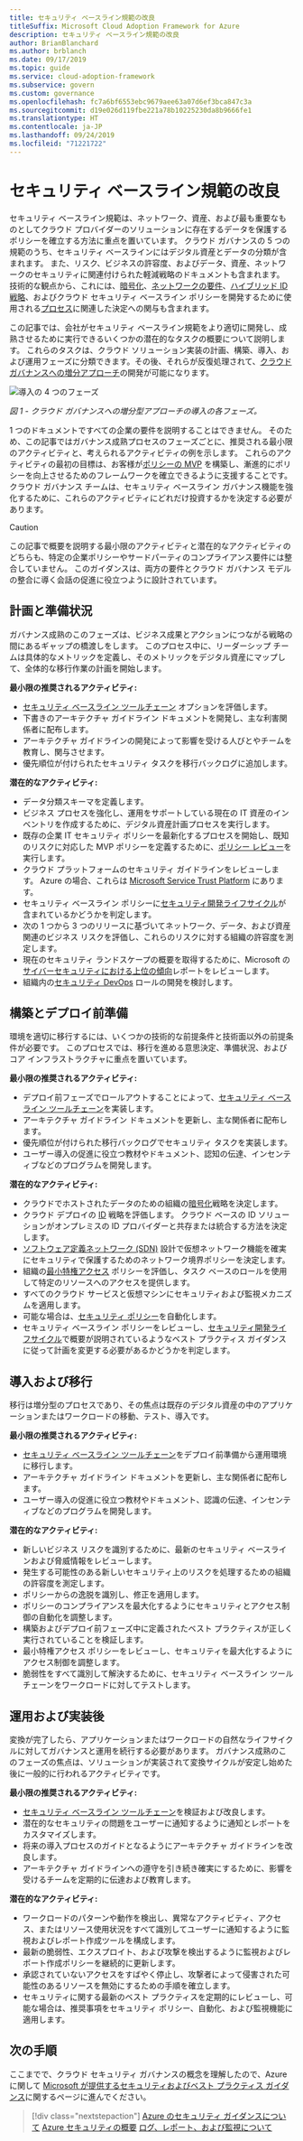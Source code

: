 ```yaml
---
title: セキュリティ ベースライン規範の改良
titleSuffix: Microsoft Cloud Adoption Framework for Azure
description: セキュリティ ベースライン規範の改良
author: BrianBlanchard
ms.author: brblanch
ms.date: 09/17/2019
ms.topic: guide
ms.service: cloud-adoption-framework
ms.subservice: govern
ms.custom: governance
ms.openlocfilehash: fc7a6bf6553ebc9679aee63a07d6ef3bca847c3a
ms.sourcegitcommit: d19e026d119fbe221a78b10225230da8b9666fe1
ms.translationtype: HT
ms.contentlocale: ja-JP
ms.lasthandoff: 09/24/2019
ms.locfileid: "71221722"
---
```

# <a name="security-baseline-discipline-improvement"></a>セキュリティ ベースライン規範の改良

セキュリティ ベースライン規範は、ネットワーク、資産、および最も重要なものとしてクラウド プロバイダーのソリューションに存在するデータを保護するポリシーを確立する方法に重点を置いています。 クラウド ガバナンスの 5 つの規範のうち、セキュリティ ベースラインにはデジタル資産とデータの分類が含まれます。 また、リスク、ビジネスの許容度、およびデータ、資産、ネットワークのセキュリティに関連付けられた軽減戦略のドキュメントも含まれます。 技術的な観点から、これには、[暗号化](../../decision-guides/encryption/index.md)、[ネットワークの要件](../../decision-guides/software-defined-network/index.md)、[ハイブリッド ID 戦略](../../decision-guides/identity/index.md)、およびクラウド セキュリティ ベースライン ポリシーを開発するために使用される[プロセス](./compliance-processes.md)に関連した決定への関与も含まれます。

この記事では、会社がセキュリティ ベースライン規範をより適切に開発し、成熟させるために実行できるいくつかの潜在的なタスクの概要について説明します。 これらのタスクは、クラウド ソリューション実装の計画、構築、導入、および運用フェーズに分類できます。その後、それらが反復処理されて、[クラウド ガバナンスへの増分アプローチ](../guides/index.md#an-incremental-approach-to-cloud-governance)の開発が可能になります。

![導入の 4 つのフェーズ](../../_images/govern/adoption-phases.png)

*図 1 - クラウド ガバナンスへの増分型アプローチの導入の各フェーズ。*

1 つのドキュメントですべての企業の要件を説明することはできません。 そのため、この記事ではガバナンス成熟プロセスのフェーズごとに、推奨される最小限のアクティビティと、考えられるアクティビティの例を示します。 これらのアクティビティの最初の目標は、お客様が[ポリシーの MVP](../guides/index.md#an-incremental-approach-to-cloud-governance) を構築し、漸進的にポリシーを向上させるためのフレームワークを確立できるように支援することです。 クラウド ガバナンス チームは、セキュリティ ベースライン ガバナンス機能を強化するために、これらのアクティビティにどれだけ投資するかを決定する必要があります。

> [!CAUTION]
> この記事で概要を説明する最小限のアクティビティと潜在的なアクティビティのどちらも、特定の企業ポリシーやサードパーティのコンプライアンス要件には整合していません。 このガイダンスは、両方の要件とクラウド ガバナンス モデルの整合に導く会話の促進に役立つように設計されています。

## <a name="planning-and-readiness"></a>計画と準備状況

ガバナンス成熟のこのフェーズは、ビジネス成果とアクションにつながる戦略の間にあるギャップの橋渡しをします。 このプロセス中に、リーダーシップ チームは具体的なメトリックを定義し、そのメトリックをデジタル資産にマップして、全体的な移行作業の計画を開始します。

**最小限の推奨されるアクティビティ:**

- [セキュリティ ベースライン ツールチェーン](./toolchain.md) オプションを評価します。
- 下書きのアーキテクチャ ガイドライン ドキュメントを開発し、主な利害関係者に配布します。
- アーキテクチャ ガイドラインの開発によって影響を受ける人びとやチームを教育し、関与させます。
- 優先順位が付けられたセキュリティ タスクを移行バックログに追加します。

**潜在的なアクティビティ:**

- データ分類スキーマを定義します。
- ビジネス プロセスを強化し、運用をサポートしている現在の IT 資産のインベントリを作成するために、デジタル資産計画プロセスを実行します。
- 既存の企業 IT セキュリティ ポリシーを最新化するプロセスを開始し、既知のリスクに対応した MVP ポリシーを定義するために、[ポリシー レビュー](../../govern/policy-compliance/cloud-policy-review.md)を実行します。
- クラウド プラットフォームのセキュリティ ガイドラインをレビューします。 Azure の場合、これらは [Microsoft Service Trust Platform](https://www.microsoft.com/trustcenter/stp/default.aspx) にあります。
- セキュリティ ベースライン ポリシーに[セキュリティ開発ライフサイクル](https://www.microsoft.com/securityengineering/sdl)が含まれているかどうかを判定します。
- 次の 1 つから 3 つのリリースに基づいてネットワーク、データ、および資産関連のビジネス リスクを評価し、これらのリスクに対する組織の許容度を測定します。
- 現在のセキュリティ ランドスケープの概要を取得するために、Microsoft の[サイバーセキュリティにおける上位の傾向](https://www.microsoft.com/security/operations/security-intelligence-report)レポートをレビューします。
- 組織内の[セキュリティ DevOps](https://www.microsoft.com/en-us/securityengineering/devsecops) ロールの開発を検討します。

<!-- "en-us" location is required for the URL above. -->

## <a name="build-and-predeployment"></a>構築とデプロイ前準備

環境を適切に移行するには、いくつかの技術的な前提条件と技術面以外の前提条件が必要です。 このプロセスでは、移行を進める意思決定、準備状況、およびコア インフラストラクチャに重点を置いています。

**最小限の推奨されるアクティビティ:**

- デプロイ前フェーズでロールアウトすることによって、[セキュリティ ベースライン ツールチェーン](./toolchain.md)を実装します。
- アーキテクチャ ガイドライン ドキュメントを更新し、主な関係者に配布します。
- 優先順位が付けられた移行バックログでセキュリティ タスクを実装します。
- ユーザー導入の促進に役立つ教材やドキュメント、認知の伝達、インセンティブなどのプログラムを開発します。

**潜在的なアクティビティ:**

- クラウドでホストされたデータのための組織の[暗号化](../../decision-guides/encryption/index.md)戦略を決定します。
- クラウド デプロイの [ID](../../decision-guides/identity/index.md) 戦略を評価します。 クラウド ベースの ID ソリューションがオンプレミスの ID プロバイダーと共存または統合する方法を決定します。
- [ソフトウェア定義ネットワーク (SDN)](../../decision-guides/software-defined-network/index.md) 設計で仮想ネットワーク機能を確実にセキュリティで保護するためのネットワーク境界ポリシーを決定します。
- 組織の[最小特権アクセス](https://docs.microsoft.com/azure/active-directory/users-groups-roles/roles-delegate-by-task) ポリシーを評価し、タスク ベースのロールを使用して特定のリソースへのアクセスを提供します。
- すべてのクラウド サービスと仮想マシンにセキュリティおよび監視メカニズムを適用します。
- 可能な場合は、[セキュリティ ポリシー](../../decision-guides/policy-enforcement/index.md)を自動化します。
- セキュリティ ベースライン ポリシーをレビューし、[セキュリティ開発ライフサイクル](https://www.microsoft.com/securityengineering/sdl)で概要が説明されているようなベスト プラクティス ガイダンスに従って計画を変更する必要があるかどうかを判定します。

## <a name="adopt-and-migrate"></a>導入および移行

移行は増分型のプロセスであり、その焦点は既存のデジタル資産の中のアプリケーションまたはワークロードの移動、テスト、導入です。

**最小限の推奨されるアクティビティ:**

- [セキュリティ ベースライン ツールチェーン](./toolchain.md)をデプロイ前準備から運用環境に移行します。
- アーキテクチャ ガイドライン ドキュメントを更新し、主な関係者に配布します。
- ユーザー導入の促進に役立つ教材やドキュメント、認識の伝達、インセンティブなどのプログラムを開発します。

**潜在的なアクティビティ:**

- 新しいビジネス リスクを識別するために、最新のセキュリティ ベースラインおよび脅威情報をレビューします。
- 発生する可能性のある新しいセキュリティ上のリスクを処理するための組織の許容度を測定します。
- ポリシーからの逸脱を識別し、修正を適用します。
- ポリシーのコンプライアンスを最大化するようにセキュリティとアクセス制御の自動化を調整します。
- 構築およびデプロイ前フェーズ中に定義されたベスト プラクティスが正しく実行されていることを検証します。
- 最小特権アクセス ポリシーをレビューし、セキュリティを最大化するようにアクセス制御を調整します。
- 脆弱性をすべて識別して解決するために、セキュリティ ベースライン ツールチェーンをワークロードに対してテストします。

## <a name="operate-and-post-implementation"></a>運用および実装後

変換が完了したら、アプリケーションまたはワークロードの自然なライフサイクルに対してガバナンスと運用を続行する必要があります。 ガバナンス成熟のこのフェーズの焦点は、ソリューションが実装されて変換サイクルが安定し始めた後に一般的に行われるアクティビティです。

**最小限の推奨されるアクティビティ:**

- [セキュリティ ベースライン ツールチェーン](./toolchain.md)を検証および改良します。
- 潜在的なセキュリティの問題をユーザーに通知するように通知とレポートをカスタマイズします。
- 将来の導入プロセスのガイドとなるようにアーキテクチャ ガイドラインを改良します。
- アーキテクチャ ガイドラインへの遵守を引き続き確実にするために、影響を受けるチームを定期的に伝達および教育します。

**潜在的なアクティビティ:**

- ワークロードのパターンや動作を検出し、異常なアクティビティ、アクセス、またはリソース使用状況をすべて識別してユーザーに通知するように監視およびレポート作成ツールを構成します。
- 最新の脆弱性、エクスプロイト、および攻撃を検出するように監視およびレポート作成ポリシーを継続的に更新します。
- 承認されていないアクセスをすばやく停止し、攻撃者によって侵害された可能性のあるリソースを無効にするための手順を確立します。
- セキュリティに関する最新のベスト プラクティスを定期的にレビューし、可能な場合は、推奨事項をセキュリティ ポリシー、自動化、および監視機能に適用します。

## <a name="next-steps"></a>次の手順

ここまでで、クラウド セキュリティ ガバナンスの概念を理解したので、Azure に関して [Microsoft が提供するセキュリティおよびベスト プラクティス ガイダンス](./azure-security-guidance.md)に関するページに進んでください。

> [!div class="nextstepaction"]
> [Azure のセキュリティ ガイダンスについて](./azure-security-guidance.md)
> [Azure セキュリティの概要](https://docs.microsoft.com/azure/security/azure-security)
> [ログ、レポート、および監視について](../../decision-guides/logging-and-reporting/index.md)
